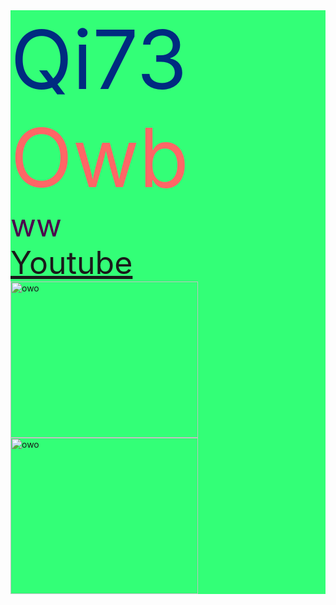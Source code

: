 <html>

<head>
<title>崎73</title>
<style type="text/css" media="screen">
img{ height: 250px;
width:300px;
}
div{
  background-color:#33ff77;
}
.owo{
  font-size: 130px;
}
.ww{
  font-size:50px;
}
#owo{
  color: #002b80;
}
#www{
  color:#ff6666;
}
#ww{
  color:#4d004d;
}
</style>
</head>
<body>
<div class="owo" id="owo">
Qi73
</div>
<div class="owo" id="www">
  Owb
</div>
<div class="ww" id="ww">
ww
</div>
<div class="ww">
  <a href="https://www.youtube.com"</a>Youtube
</div>
<div>
<img src="http://www.xiangbodao.com/wp-content/uploads/2016/05/%E9%BB%91%E5%B4%8E%E4%B8%80%E6%8A%A411.jpeg" alt="owo">
</div>
<div>
<img src="http://p2.qhmsg.com/t01f4aa7945a74ad99b.png" alt="owo">
</div>
</body>

</html>
